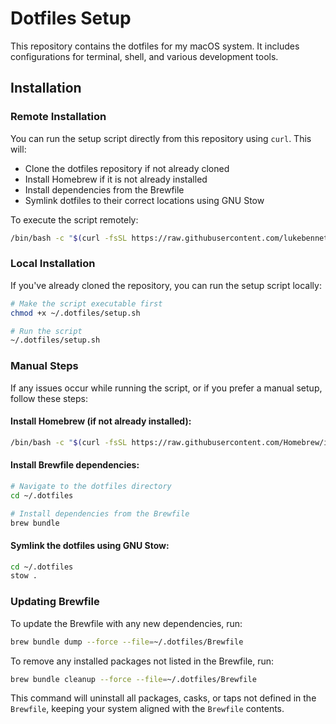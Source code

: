 # Dotfiles Setup

This repository contains the dotfiles for my macOS system. It includes configurations for terminal, shell, and various development tools.

## Installation

### Remote Installation

You can run the setup script directly from this repository using `curl`. This will:

- Clone the dotfiles repository if not already cloned
- Install Homebrew if it is not already installed
- Install dependencies from the Brewfile
- Symlink dotfiles to their correct locations using GNU Stow

To execute the script remotely:

```bash
/bin/bash -c "$(curl -fsSL https://raw.githubusercontent.com/lukebennett88/dotfiles/main/setup.sh)"
```

### Local Installation

If you've already cloned the repository, you can run the setup script locally:

```bash
# Make the script executable first
chmod +x ~/.dotfiles/setup.sh

# Run the script
~/.dotfiles/setup.sh
```

### Manual Steps

If any issues occur while running the script, or if you prefer a manual setup, follow these steps:

#### Install Homebrew (if not already installed):

```bash
/bin/bash -c "$(curl -fsSL https://raw.githubusercontent.com/Homebrew/install/HEAD/install.sh)"
```

#### Install Brewfile dependencies:

```bash
# Navigate to the dotfiles directory
cd ~/.dotfiles

# Install dependencies from the Brewfile
brew bundle
```

#### Symlink the dotfiles using GNU Stow:

```bash
cd ~/.dotfiles
stow .
```

### Updating Brewfile

To update the Brewfile with any new dependencies, run:

```bash
brew bundle dump --force --file=~/.dotfiles/Brewfile
```

To remove any installed packages not listed in the Brewfile, run:

```bash
brew bundle cleanup --force --file=~/.dotfiles/Brewfile
```

This command will uninstall all packages, casks, or taps not defined in the `Brewfile`, keeping your system aligned with the `Brewfile` contents.
